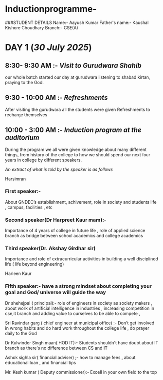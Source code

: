 




# Inductionprogramme-

###STUDENT DETAILS 
Name:- Aayush Kumar 
Father's name:- Kaushal Kishore Choudhary 
Branch:- CSE(A)


# DAY 1 (*30 July 2025*)

## 8:30- 9:30 AM :- *Visit to Gurudwara Shahib*
our whole batch started our day at gurudwara listening to shabad kirtan, praying to the God.

## 9:30 - 10:00 AM :- *Refreshments* 
After visiting the gurudwara all the students were given Refreshments to recharge themselves 

## 10:00 - 3:00 AM :- *Induction program at the auditorium*


During the program we all were given knowledge about many different things, from history of the college to how we should spend our next four years in college by different speakers.

*An extract of what is told by the speaker is as follows*


Harsimran 


### **First speaker**:- 
 About GNDEC’s establishment, achivement, role in society and students life , campus, facilities , etc 



### **Second speaker(Dr Harpreet Kaur mam)**:-
  Importance of 4 years of college in future life , role of applied science branch as bridge between school academics and college academics 


### **Third speaker(Dr. Akshay Girdhar sir)**
Importance and role of extracurricular activities in building a well disciplined life ( life beyond engineering)



Harleen Kaur 



### Fifth speaker:- have a strong mindset about completing your goal and God/ universe will guide the way 


Dr shehejpal ( principal):- role of engineers in society as society makers , about work of  artificial intelligence in industries , increasing competition in cse,it branch and adding value to ourselves to be able to compete , 



Sri Ravindar garg ( chief engineer at municipal office) :- Don't get involved in wrong habits and do hard work throughout the college life , do prayer daily to the God 

Dr Kulwinder Singh maan( HOD IT):- Students shouldn't have doubt about IT branch as there's no difference between CS and IT

Ashok sighla sir( financial adviser) ;- how to manage fees , about educational loan , and financial tips 


Mr. Kesh kumar ( Deputy commissioner):- Excell in your own field to the top


